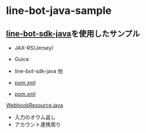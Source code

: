 # line-bot-java-sample

## [line-bot-sdk-java](https://github.com/line/line-bot-sdk-java)を使用したサンプル

* JAX-RS(Jersey)
* Guice
* line-bot-sdk-java
他

* [pom.xml](https://github.com/try0/line-bot-java-sample/blob/main/line-bot-java-app/pom.xml)
* [pom.xml](https://github.com/try0/line-bot-java-sample/blob/main/pom.xml)

[WebhookResource.java](https://github.com/try0/line-bot-java-sample/blob/main/line-bot-java-app/src/main/java/jp/try0/line/bot/sample/app/resource/WebhookResource.java)
* 入力のオウム返し
* アカウント連携周り

